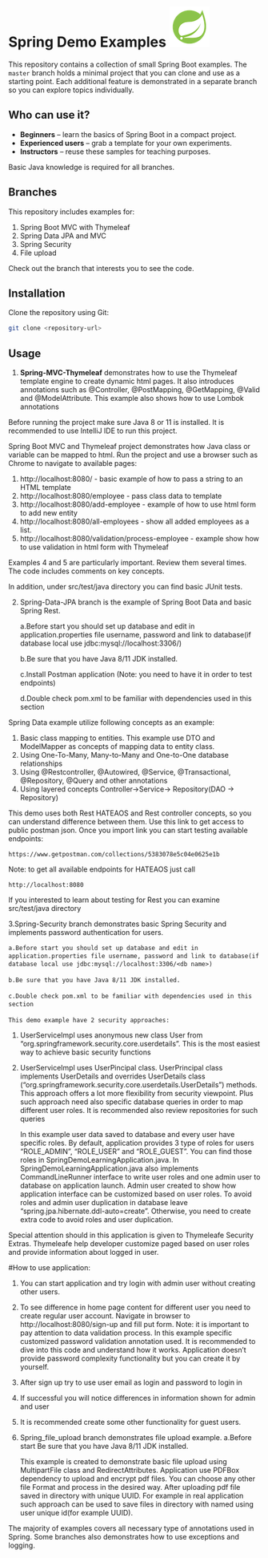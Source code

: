 # Spring Demo Examples ![GitHub Image](/spring.png)

This repository contains a collection of small Spring Boot examples.
The `master` branch holds a minimal project that you can clone and use as a starting point. Each additional feature is demonstrated in a separate branch so you can explore topics individually.

## Who can use it?

* **Beginners** – learn the basics of Spring Boot in a compact project.
* **Experienced users** – grab a template for your own experiments.
* **Instructors** – reuse these samples for teaching purposes.

Basic Java knowledge is required for all branches.


## Branches

This repository includes examples for:

1. Spring Boot MVC with Thymeleaf
2. Spring Data JPA and MVC
3. Spring Security
4. File upload

Check out the branch that interests you to see the code.

## Installation

Clone the repository using Git:

```bash
git clone <repository-url>
```

## Usage

1. **Spring-MVC-Thymeleaf** demonstrates how to use the Thymeleaf template engine to create dynamic html pages. It also introduces annotations such as @Controller, @PostMapping, @GetMapping, @Valid and @ModelAttribute. This example also shows how to use Lombok annotations

Before running the project make sure Java 8 or 11 is installed. It is recommended to use IntelliJ IDE to run this project.

Spring Boot MVC and Thymeleaf project demonstrates how Java class or variable can be mapped to html. Run the project and use a browser such as Chrome to navigate to available pages:

1. http://localhost:8080/ - basic example of how to pass a string to an HTML template
2. http://localhost:8080/employee - pass class data to template
3. http://localhost:8080/add-employee - example of how to use html form to add new entity
4. http://localhost:8080/all-employees - show all added employees as a list. 
5. http://localhost:8080/validation/process-employee - example show how to use validation in html form with Thymeleaf

Examples 4 and 5 are particularly important. Review them several times. The code includes comments on key concepts.

In addition, under src/test/java directory you can find basic JUnit tests. 


2.	Spring-Data-JPA branch is the example of Spring Boot Data and basic Spring Rest. 

	a.Before start you should set up database and edit in application.properties file username, password and link to database(if database local use jdbc:mysql://localhost:3306/<db name>)

	b.Be sure that you have Java 8/11 JDK installed.

	c.Install Postman application (Note: you need to have it in order to test endpoints) 

	d.Double check pom.xml to be familiar with dependencies used in this section
	

Spring Data example utilize following concepts as an example:
1.	Basic class mapping to entities. This example use DTO and ModelMapper as concepts of mapping data to entity class. 
2.	Using One-To-Many, Many-to-Many and One-to-One database relationships
3.	Using @Restcontroller, @Autowired, @Service, @Transactional, @Repository, @Query and other annotations
4.	Using layered concepts Controller->Service-> Repository(DAO -> Repository)


This demo uses both Rest HATEAOS and Rest controller concepts, so you can understand difference between them. 
Use this link to get access to public postman json. Once you import link you can start testing available endpoints:

	https://www.getpostman.com/collections/5383078e5c04e0625e1b

Note: to get all available endpoints for HATEAOS just call 

	http://localhost:8080 

If you interested to learn about testing for Rest you can examine src/test/java directory

	
3.Spring-Security branch demonstrates basic Spring Security and implements password authentication for users.

	a.Before start you should set up database and edit in application.properties file username, password and link to database(if database local use jdbc:mysql://localhost:3306/<db name>)

	b.Be sure that you have Java 8/11 JDK installed.

	c.Double check pom.xml to be familiar with dependencies used in this section
	
	This demo example have 2 security approaches:
1.	UserServiceImpl uses anonymous new class User from “org.springframework.security.core.userdetails”. This is the most easiest way to achieve basic security functions
2.	UserServiceImpl uses UserPincipal class. UserPrincipal class implements UserDetails and overrides UserDetails class (“org.springframework.security.core.userdetails.UserDetails”) methods. This approach offers a lot more flexibility from security viewpoint. Plus such approach need also specific database queries in order to map different user roles. It is recommended also review repositories for such queries
	
	In this example user data saved to database and every user have specific roles. By default, application provides 3 type of roles for users “ROLE_ADMIN”, “ROLE_USER” and “ROLE_GUEST”. You can find those roles in 
SpringDemoLearningApplication.java. In SpringDemoLearningApplication.java also implements CommandLineRunner interface to write user roles and one admin user to database on application launch. Admin user created to show how application interface can be customized based on user roles. To avoid roles and admin user duplication in database leave “spring.jpa.hibernate.ddl-auto=create”. Otherwise, you need to create extra code to avoid roles and user duplication.

Special attention should in this application is given to Thymeleafe Security Extras. Thymeleafe help developer customize paged based on user roles and provide information about logged in user. 

#How to use application:
	
1.	You can start application and try login with admin user without creating other users. 
2.	To see difference in home page content for different user you need to create regular user account. Navigate in browser to http://localhost:8080/sign-up and fill put form. Note: it is important to pay attention to data validation process. In this example specific customized password validation annotation used. It is recommended to dive into this code and understand how it works. Application doesn’t provide password complexity functionality but you can create it by yourself.
3.	After sign up try to use user email as login and password to login in
4.	If successful you will notice differences in information shown for admin and user
5.	It is recommended create some other functionality for guest users. 


4.	Spring_file_upload branch demonstrates file upload example. 
	a.Before start Be sure that you have Java 8/11 JDK installed.
	
	This example is created to demonstrate basic file upload using MultipartFile class and RedirectAttributes. Application use PDFBox dependency to upload and encrypt pdf files. You can choose any other file
	Format and process in the desired way. After uploading pdf file saved in directory with unique UUID. For example in real application such approach can be used to save files in directory with named using user unique id(for example UUID).   

The majority of examples covers all necessary type of annotations used in Spring. Some branches also demonstrates how to use exceptions and logging. 
